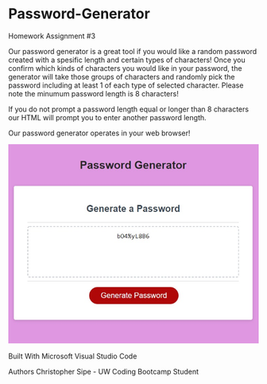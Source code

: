# Password-Generator
Homework Assignment #3

Our password generator is a great tool if you would like a random password created with a spesific length and certain types of characters! Once you confirm which kinds of characters you would like in your password, the generator will take those groups of characters and randomly pick the password including at least 1 of each type of selected character. Please note the minumum password length is 8 characters!

If you do not prompt a password length equal or longer than 8 characters our HTML will prompt you to enter another password length.

Our password generator operates in your web browser!

![picture](Preview.jpg)


Built With
Microsoft Visual Studio Code

Authors
Christopher Sipe - UW Coding Bootcamp Student
